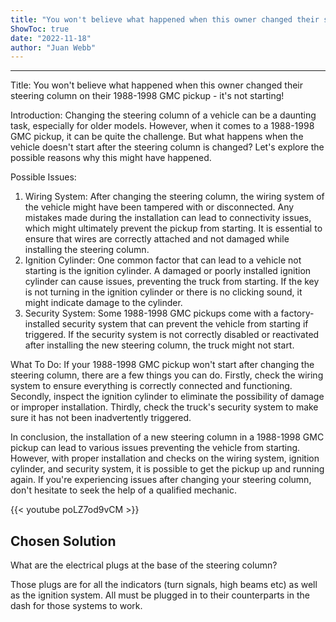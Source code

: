 ```yaml
---
title: "You won't believe what happened when this owner changed their steering column on their 1988-1998 GMC pickup - it's not starting!"
ShowToc: true 
date: "2022-11-18"
author: "Juan Webb"
---
```

*****
Title: You won't believe what happened when this owner changed their steering column on their 1988-1998 GMC pickup - it's not starting!

Introduction:
Changing the steering column of a vehicle can be a daunting task, especially for older models. However, when it comes to a 1988-1998 GMC pickup, it can be quite the challenge. But what happens when the vehicle doesn't start after the steering column is changed? Let's explore the possible reasons why this might have happened.

Possible Issues:
1. Wiring System: After changing the steering column, the wiring system of the vehicle might have been tampered with or disconnected. Any mistakes made during the installation can lead to connectivity issues, which might ultimately prevent the pickup from starting. It is essential to ensure that wires are correctly attached and not damaged while installing the steering column.
2. Ignition Cylinder: One common factor that can lead to a vehicle not starting is the ignition cylinder. A damaged or poorly installed ignition cylinder can cause issues, preventing the truck from starting. If the key is not turning in the ignition cylinder or there is no clicking sound, it might indicate damage to the cylinder.
3. Security System: Some 1988-1998 GMC pickups come with a factory-installed security system that can prevent the vehicle from starting if triggered. If the security system is not correctly disabled or reactivated after installing the new steering column, the truck might not start.

What To Do:
If your 1988-1998 GMC pickup won't start after changing the steering column, there are a few things you can do. Firstly, check the wiring system to ensure everything is correctly connected and functioning. Secondly, inspect the ignition cylinder to eliminate the possibility of damage or improper installation. Thirdly, check the truck's security system to make sure it has not been inadvertently triggered.

In conclusion, the installation of a new steering column in a 1988-1998 GMC pickup can lead to various issues preventing the vehicle from starting. However, with proper installation and checks on the wiring system, ignition cylinder, and security system, it is possible to get the pickup up and running again. If you're experiencing issues after changing your steering column, don't hesitate to seek the help of a qualified mechanic.

{{< youtube poLZ7od9vCM >}} 



## Chosen Solution
 What are the electrical plugs at the base of the steering column?

 Those plugs are for all the indicators (turn signals, high beams etc) as well as the ignition system. All must be plugged in to their counterparts in the dash for those systems to work.




